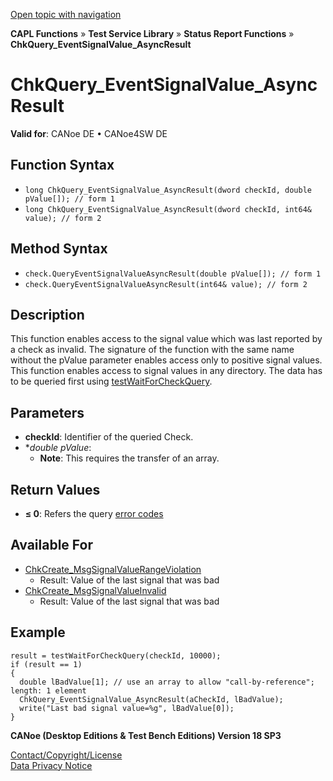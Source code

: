[Open topic with navigation](../../../../../CANoeDEFamily.htm#Topics/CAPLFunctions/Test/Functions/CAPLfunctionChkQueryEventSignalValueAsyncResult.md)

**CAPL Functions** » **Test Service Library** » **Status Report Functions** » **ChkQuery_EventSignalValue_AsyncResult**

# ChkQuery_EventSignalValue_AsyncResult

**Valid for**: CANoe DE • CANoe4SW DE

## Function Syntax

- `long ChkQuery_EventSignalValue_AsyncResult(dword checkId, double pValue[]); // form 1`
- `long ChkQuery_EventSignalValue_AsyncResult(dword checkId, int64& value); // form 2`

## Method Syntax

- `check.QueryEventSignalValueAsyncResult(double pValue[]); // form 1`
- `check.QueryEventSignalValueAsyncResult(int64& value); // form 2`

## Description

This function enables access to the signal value which was last reported by a check as invalid. The signature of the function with the same name without the pValue parameter enables access only to positive signal values. This function enables access to signal values in any directory. The data has to be queried first using [testWaitForCheckQuery](CAPLfunctionTestWaitForCheckQuery.md).

## Parameters

- **checkId**: Identifier of the queried Check.
- **double *pValue**:
  - **Note**: This requires the transfer of an array.

## Return Values

- **≤ 0**: Refers the query [error codes](../CAPLfunctionsTSLErrorCodes.md)

## Available For

- [ChkCreate_MsgSignalValueRangeViolation](CAPLfunctionChkCreateMsgSignalValueRangeViolation.md)
  - Result: Value of the last signal that was bad
- [ChkCreate_MsgSignalValueInvalid](CAPLfunctionChkCreateMsgSignalValueInvalid.md)
  - Result: Value of the last signal that was bad

## Example

```plaintext
result = testWaitForCheckQuery(checkId, 10000);
if (result == 1)
{
  double lBadValue[1]; // use an array to allow "call-by-reference"; length: 1 element
  ChkQuery_EventSignalValue_AsyncResult(aCheckId, lBadValue);
  write("Last bad signal value=%g", lBadValue[0]);
}
```

**CANoe (Desktop Editions & Test Bench Editions) Version 18 SP3**

[Contact/Copyright/License](../../../Shared/ContactCopyrightLicense.md)  
[Data Privacy Notice](https://www.vector.com/int/en/company/get-info/privacy-policy/)
